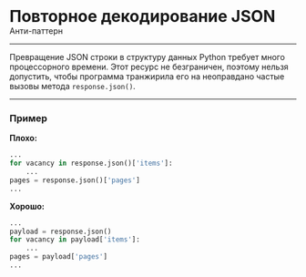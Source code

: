 
<div class="sticky-header">
  <div>
    <h1 style="margin: 0;">Повторное декодирование JSON</h1>
    <p style="margin: 0;">Анти-паттерн</p>
  </div>
</div>

***

Превращение JSON строки в структуру данных Python требует много процессорного времени. Этот ресурс не безграничен, поэтому нельзя допустить, чтобы программа транжирила его на неоправдано частые вызовы метода `response.json()`.

***

### Пример 

**Плохо:**
```python
...
for vacancy in response.json()['items']:
    ...
pages = response.json()['pages']
...
```
**Хорошо:**
```python
...
payload = response.json()
for vacancy in payload['items']:
    ...
pages = payload['pages']
...
```

